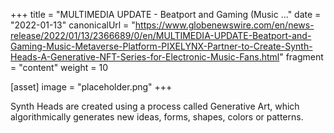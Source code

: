 +++
title = "MULTIMEDIA UPDATE - Beatport and Gaming (Music ..."
date = "2022-01-13"
canonicalUrl = "https://www.globenewswire.com/en/news-release/2022/01/13/2366689/0/en/MULTIMEDIA-UPDATE-Beatport-and-Gaming-Music-Metaverse-Platform-PIXELYNX-Partner-to-Create-Synth-Heads-A-Generative-NFT-Series-for-Electronic-Music-Fans.html"
fragment = "content"
weight = 10

[asset]
    image = "placeholder.png"
+++

Synth Heads are created using a process called Generative Art, which 
algorithmically generates new ideas, forms, shapes, colors or patterns.
